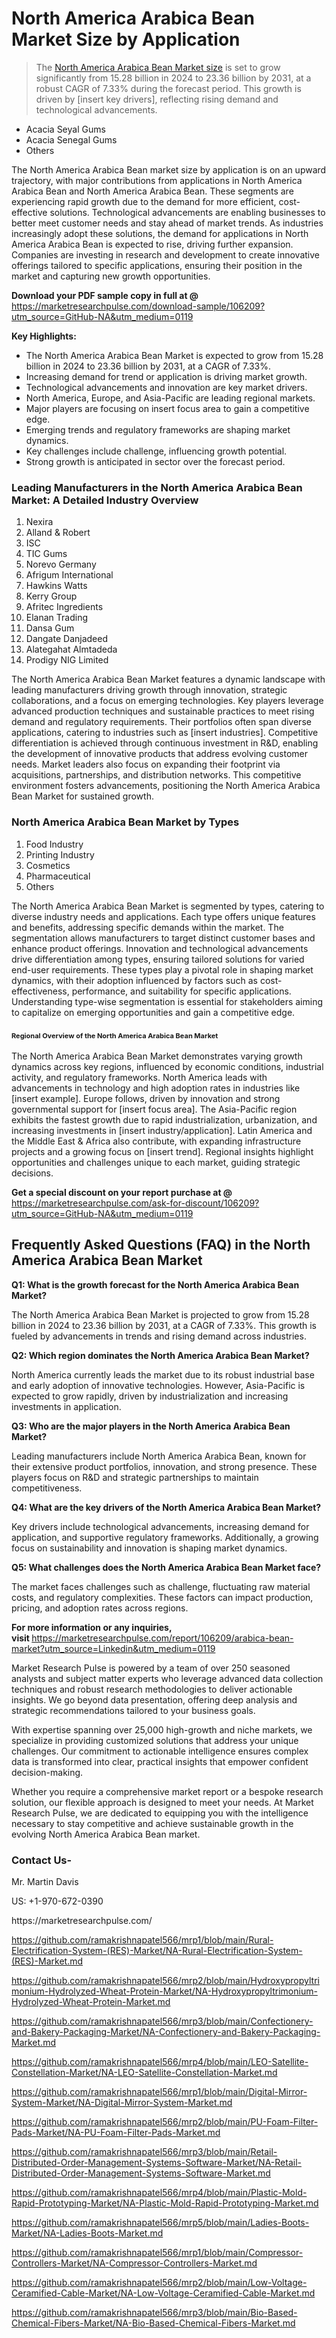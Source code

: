 <h1>North America Arabica Bean Market&nbsp;Size by Application</h1><blockquote><p>The <a href="https://marketresearchpulse.com/download-sample/106209?utm_source=GitHub-NA&amp;utm_medium=0119">North America Arabica Bean Market size</a> is set to grow significantly from 15.28 billion in 2024 to 23.36 billion by 2031, at a robust CAGR of 7.33% during the forecast period. This growth is driven by [insert key drivers], reflecting rising demand and technological advancements.</p></blockquote><ul><li>Acacia Seyal Gums<li> Acacia Senegal Gums<li> Others</li></ul><p>The North America Arabica Bean market size by application is on an upward trajectory, with major contributions from applications in North America Arabica Bean and North America Arabica Bean. These segments are experiencing rapid growth due to the demand for more efficient, cost-effective solutions. Technological advancements are enabling businesses to better meet customer needs and stay ahead of market trends. As industries increasingly adopt these solutions, the demand for applications in North America Arabica Bean is expected to rise, driving further expansion. Companies are investing in research and development to create innovative offerings tailored to specific applications, ensuring their position in the market and capturing new growth opportunities.</p><p><strong>Download your PDF sample copy in full at @ </strong><a href="https://marketresearchpulse.com/download-sample/106209?utm_source=GitHub-NA&amp;utm_medium=0119">https://marketresearchpulse.com/download-sample/106209?utm_source=GitHub-NA&amp;utm_medium=0119</a></p><p><strong>Key Highlights: </strong></p><ul><li>The North America Arabica Bean Market is expected to grow from 15.28 billion in 2024 to 23.36 billion by 2031, at a CAGR of 7.33%.</li><li>Increasing demand for trend or application is driving market growth.</li><li>Technological advancements and innovation are key market drivers.</li><li>North America, Europe, and Asia-Pacific are leading regional markets.</li><li>Major players are focusing on insert focus area to gain a competitive edge.</li><li>Emerging trends and regulatory frameworks are shaping market dynamics.</li><li>Key challenges include challenge, influencing growth potential.</li><li>Strong growth is anticipated in sector over the forecast period.</li></ul><h3>Leading Manufacturers in the North America Arabica Bean Market: A Detailed Industry Overview</h3><ol><li>Nexira</li><li>Alland & Robert</li><li>ISC</li><li>TIC Gums</li><li>Norevo Germany</li><li>Afrigum International</li><li>Hawkins Watts</li><li>Kerry Group</li><li>Afritec Ingredients</li><li>Elanan Trading</li><li>Dansa Gum</li><li>Dangate Danjadeed</li><li>Alategahat Almtadeda</li><li>Prodigy NIG Limited</li></ol><div class="flex max-w-full flex-col flex-grow"><div class="min-h-8 text-message flex w-full flex-col items-end gap-2 whitespace-normal break-words [.text-message+&amp;]:mt-5" dir="auto" data-message-author-role="assistant" data-message-id="fd8432e4-4910-450d-b182-61b7bfb0a01f" data-message-model-slug="gpt-4o"><div class="flex w-full flex-col gap-1 empty:hidden first:pt-[3px]"><div class="markdown prose w-full break-words dark:prose-invert light"><p>The North America Arabica Bean Market features a dynamic landscape with leading manufacturers driving growth through innovation, strategic collaborations, and a focus on emerging technologies. Key players leverage advanced production techniques and sustainable practices to meet rising demand and regulatory requirements. Their portfolios often span diverse applications, catering to industries such as [insert industries]. Competitive differentiation is achieved through continuous investment in R&amp;D, enabling the development of innovative products that address evolving customer needs. Market leaders also focus on expanding their footprint via acquisitions, partnerships, and distribution networks. This competitive environment fosters advancements, positioning the North America Arabica Bean Market for sustained growth.</p></div></div></div></div><h3>North America Arabica Bean Market by Types</h3><ol><li>Food Industry<li> Printing Industry<li> Cosmetics<li> Pharmaceutical<li> Others</li></ol><div class="flex max-w-full flex-col flex-grow"><div class="min-h-8 text-message flex w-full flex-col items-end gap-2 whitespace-normal break-words [.text-message+&amp;]:mt-5" dir="auto" data-message-author-role="assistant" data-message-id="084470be-0bb7-4664-bddf-5156b4f41249" data-message-model-slug="gpt-4o-mini"><div class="flex w-full flex-col gap-1 empty:hidden first:pt-[3px]"><div class="markdown prose w-full break-words dark:prose-invert light"><p>The North America Arabica Bean Market is segmented by types, catering to diverse industry needs and applications. Each type offers unique features and benefits, addressing specific demands within the market. The segmentation allows manufacturers to target distinct customer bases and enhance product offerings. Innovation and technological advancements drive differentiation among types, ensuring tailored solutions for varied end-user requirements. These types play a pivotal role in shaping market dynamics, with their adoption influenced by factors such as cost-effectiveness, performance, and suitability for specific applications. Understanding type-wise segmentation is essential for stakeholders aiming to capitalize on emerging opportunities and gain a competitive edge.</p></div></div></div></div><h3><span style="font-size: 11px;">Regional Overview of the North America Arabica Bean Market</span></h3><div class="flex max-w-full flex-col flex-grow"><div class="min-h-8 text-message flex w-full flex-col items-end gap-2 whitespace-normal break-words [.text-message+&amp;]:mt-5" dir="auto" data-message-author-role="assistant" data-message-id="e9038762-ce64-4e30-91c9-9bd413514231" data-message-model-slug="gpt-4o-mini"><div class="flex w-full flex-col gap-1 empty:hidden first:pt-[3px]"><div class="markdown prose w-full break-words dark:prose-invert light"><p>The North America Arabica Bean Market demonstrates varying growth dynamics across key regions, influenced by economic conditions, industrial activity, and regulatory frameworks. North America leads with advancements in technology and high adoption rates in industries like [insert example]. Europe follows, driven by innovation and strong governmental support for [insert focus area]. The Asia-Pacific region exhibits the fastest growth due to rapid industrialization, urbanization, and increasing investments in [insert industry/application]. Latin America and the Middle East &amp; Africa also contribute, with expanding infrastructure projects and a growing focus on [insert trend]. Regional insights highlight opportunities and challenges unique to each market, guiding strategic decisions.</p></div></div></div></div><p><strong>Get a special discount on your report purchase at @ </strong><a href="https://marketresearchpulse.com/ask-for-discount/106209?utm_source=GitHub-NA&amp;utm_medium=0119">https://marketresearchpulse.com/ask-for-discount/106209?utm_source=GitHub-NA&amp;utm_medium=0119</a></p><h2>Frequently Asked Questions (FAQ) in the North America Arabica Bean Market</h2><p><strong>Q1: What is the growth forecast for the North America Arabica Bean Market?</strong></p><p>The North America Arabica Bean Market is projected to grow from 15.28 billion in 2024 to 23.36 billion by 2031, at a CAGR of 7.33%. This growth is fueled by advancements in trends and rising demand across industries.</p><p><strong>Q2: Which region dominates the North America Arabica Bean Market?</strong></p><p>North America currently leads the market due to its robust industrial base and early adoption of innovative technologies. However, Asia-Pacific is expected to grow rapidly, driven by industrialization and increasing investments in application.</p><p><strong>Q3: Who are the major players in the North America Arabica Bean Market?</strong></p><p>Leading manufacturers include North America Arabica Bean, known for their extensive product portfolios, innovation, and strong presence. These players focus on R&amp;D and strategic partnerships to maintain competitiveness.</p><p><strong>Q4: What are the key drivers of the North America Arabica Bean Market?</strong></p><p>Key drivers include technological advancements, increasing demand for application, and supportive regulatory frameworks. Additionally, a growing focus on sustainability and innovation is shaping market dynamics.</p><p><strong>Q5: What challenges does the North America Arabica Bean Market face?</strong></p><p>The market faces challenges such as challenge, fluctuating raw material costs, and regulatory complexities. These factors can impact production, pricing, and adoption rates across regions.</p><p><strong>For more information or any inquiries, visit&nbsp;</strong><a href="https://marketresearchpulse.com/report/106209/arabica-bean-market?utm_source=Linkedin&utm_medium=0119">https://marketresearchpulse.com/report/106209/arabica-bean-market?utm_source=Linkedin&utm_medium=0119</a></p><p>Market Research Pulse is powered by a team of over 250 seasoned analysts and subject matter experts who leverage advanced data collection techniques and robust research methodologies to deliver actionable insights. We go beyond data presentation, offering deep analysis and strategic recommendations tailored to your business goals.</p><p>With expertise spanning over 25,000 high-growth and niche markets, we specialize in providing customized solutions that address your unique challenges. Our commitment to actionable intelligence ensures complex data is transformed into clear, practical insights that empower confident decision-making.</p><p>Whether you require a comprehensive market report or a bespoke research solution, our flexible approach is designed to meet your needs. At Market Research Pulse, we are dedicated to equipping you with the intelligence necessary to stay competitive and achieve sustainable growth in the evolving North America Arabica Bean market.</p><h3><strong>Contact Us-</strong></h3><p>Mr. Martin Davis</p><p>US: +1-970-672-0390</p><p>https://marketresearchpulse.com/</p><p><a href="https://github.com/ramakrishnapatel566/mrp1/blob/main/Rural-Electrification-System-(RES)-Market/NA-Rural-Electrification-System-(RES)-Market.md">https://github.com/ramakrishnapatel566/mrp1/blob/main/Rural-Electrification-System-(RES)-Market/NA-Rural-Electrification-System-(RES)-Market.md</a></p><p><a href="https://github.com/ramakrishnapatel566/mrp2/blob/main/Hydroxypropyltrimonium-Hydrolyzed-Wheat-Protein-Market/NA-Hydroxypropyltrimonium-Hydrolyzed-Wheat-Protein-Market.md">https://github.com/ramakrishnapatel566/mrp2/blob/main/Hydroxypropyltrimonium-Hydrolyzed-Wheat-Protein-Market/NA-Hydroxypropyltrimonium-Hydrolyzed-Wheat-Protein-Market.md</a></p><p><a href="https://github.com/ramakrishnapatel566/mrp3/blob/main/Confectionery-and-Bakery-Packaging-Market/NA-Confectionery-and-Bakery-Packaging-Market.md">https://github.com/ramakrishnapatel566/mrp3/blob/main/Confectionery-and-Bakery-Packaging-Market/NA-Confectionery-and-Bakery-Packaging-Market.md</a></p><p><a href="https://github.com/ramakrishnapatel566/mrp4/blob/main/LEO-Satellite-Constellation-Market/NA-LEO-Satellite-Constellation-Market.md">https://github.com/ramakrishnapatel566/mrp4/blob/main/LEO-Satellite-Constellation-Market/NA-LEO-Satellite-Constellation-Market.md</a></p><p><a href="https://github.com/ramakrishnapatel566/mrp1/blob/main/Digital-Mirror-System-Market/NA-Digital-Mirror-System-Market.md">https://github.com/ramakrishnapatel566/mrp1/blob/main/Digital-Mirror-System-Market/NA-Digital-Mirror-System-Market.md</a></p><p><a href="https://github.com/ramakrishnapatel566/mrp2/blob/main/PU-Foam-Filter-Pads-Market/NA-PU-Foam-Filter-Pads-Market.md">https://github.com/ramakrishnapatel566/mrp2/blob/main/PU-Foam-Filter-Pads-Market/NA-PU-Foam-Filter-Pads-Market.md</a></p><p><a href="https://github.com/ramakrishnapatel566/mrp3/blob/main/Retail-Distributed-Order-Management-Systems-Software-Market/NA-Retail-Distributed-Order-Management-Systems-Software-Market.md">https://github.com/ramakrishnapatel566/mrp3/blob/main/Retail-Distributed-Order-Management-Systems-Software-Market/NA-Retail-Distributed-Order-Management-Systems-Software-Market.md</a></p><p><a href="https://github.com/ramakrishnapatel566/mrp4/blob/main/Plastic-Mold-Rapid-Prototyping-Market/NA-Plastic-Mold-Rapid-Prototyping-Market.md">https://github.com/ramakrishnapatel566/mrp4/blob/main/Plastic-Mold-Rapid-Prototyping-Market/NA-Plastic-Mold-Rapid-Prototyping-Market.md</a></p><p><a href="https://github.com/ramakrishnapatel566/mrp5/blob/main/Ladies-Boots-Market/NA-Ladies-Boots-Market.md">https://github.com/ramakrishnapatel566/mrp5/blob/main/Ladies-Boots-Market/NA-Ladies-Boots-Market.md</a></p><p><a href="https://github.com/ramakrishnapatel566/mrp1/blob/main/Compressor-Controllers-Market/NA-Compressor-Controllers-Market.md">https://github.com/ramakrishnapatel566/mrp1/blob/main/Compressor-Controllers-Market/NA-Compressor-Controllers-Market.md</a></p><p><a href="https://github.com/ramakrishnapatel566/mrp2/blob/main/Low-Voltage-Ceramified-Cable-Market/NA-Low-Voltage-Ceramified-Cable-Market.md">https://github.com/ramakrishnapatel566/mrp2/blob/main/Low-Voltage-Ceramified-Cable-Market/NA-Low-Voltage-Ceramified-Cable-Market.md</a></p><p><a href="https://github.com/ramakrishnapatel566/mrp3/blob/main/Bio-Based-Chemical-Fibers-Market/NA-Bio-Based-Chemical-Fibers-Market.md">https://github.com/ramakrishnapatel566/mrp3/blob/main/Bio-Based-Chemical-Fibers-Market/NA-Bio-Based-Chemical-Fibers-Market.md</a></p>
